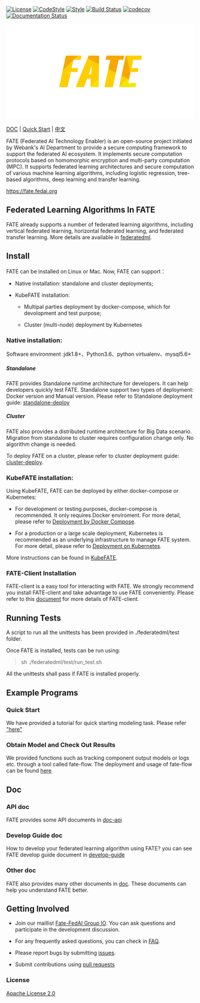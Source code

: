 [![License](https://img.shields.io/badge/License-Apache%202.0-blue.svg)](https://opensource.org/licenses/Apache-2.0) [![CodeStyle](https://img.shields.io/badge/Check%20Style-Google-brightgreen)](https://checkstyle.sourceforge.io/google_style.html) [![Style](https://img.shields.io/badge/Check%20Style-Black-black)](https://checkstyle.sourceforge.io/google_style.html) [![Build Status](https://travis-ci.org/FederatedAI/FATE.svg?branch=develop-1.5-preview)](https://travis-ci.org/FederatedAI/FATE)
[![codecov](https://codecov.io/gh/FederatedAI/FATE/branch/develop-1.5-preview/graph/badge.svg)](https://codecov.io/gh/FederatedAI/FATE)
[![Documentation Status](https://readthedocs.org/projects/fate/badge/?version=latest)](https://fate.readthedocs.io/en/latest/?badge=latest)

<div align="center">
  <img src="./doc/images/FATE_logo.png">
</div>

[DOC](./doc) | [Quick Start](./examples/dsl/v2) | [中文](./README_zh.md)

FATE (Federated AI Technology Enabler) is an open-source project initiated by Webank's AI Department to provide a secure computing framework to support the federated AI ecosystem. It implements secure computation protocols based on homomorphic encryption and multi-party computation (MPC). It supports federated learning architectures and secure computation of various machine learning algorithms, including logistic regression, tree-based algorithms, deep learning and transfer learning.

<https://fate.fedai.org>


## Federated Learning Algorithms In FATE
FATE already supports a number of federated learning algorithms, including vertical federated learning, horizontal federated learning, and federated transfer learning. More details are available in [federatedml](./python/federatedml).


## Install

FATE can be installed on Linux or Mac. Now, FATE can support：

* Native installation: standalone and cluster deployments;

* KubeFATE installation:

	- Multipal parties deployment by docker-compose, which for devolopment and test purpose;

	- Cluster (multi-node) deployment by Kubernetes

### Native installation:
Software environment :jdk1.8+、Python3.6、python virtualenv、mysql5.6+

##### Standalone
FATE provides Standalone runtime architecture for developers. It can help developers quickly test FATE. Standalone support two types of deployment: Docker version and Manual version. Please refer to Standalone deployment guide: [standalone-deploy](./standalone-deploy/)

##### Cluster
FATE also provides a distributed runtime architecture for Big Data scenario. Migration from standalone to cluster requires configuration change only. No algorithm change is needed.

To deploy FATE on a cluster, please refer to cluster deployment guide: [cluster-deploy](./cluster-deploy).

### KubeFATE installation:
Using KubeFATE, FATE can be deployed by either docker-compose or Kubernetes:

* For development or testing purposes, docker-compose is recommended. It only requires Docker enviroment. For more detail, please refer to [Deployment by Docker Compose](https://github.com/FederatedAI/KubeFATE/tree/master/docker-deploy).

* For a production or a large scale deployment, Kubernetes is recommended as an underlying infrastructure to manage FATE system. For more detail, please refer to [Deployment on Kubernetes](https://github.com/FederatedAI/KubeFATE/blob/master/k8s-deploy).

More instructions can be found in [KubeFATE](https://github.com/FederatedAI/KubeFATE).

### FATE-Client Installation
FATE-client is a easy tool for interacting with FATE. We strongly recommend you install FATE-client and take advantage to use FATE conveniently. Please refer to this [document](./python/fate_client/README.rst) for more details of FATE-client.


## Running Tests

A script to run all the unittests has been provided in ./federatedml/test folder.

Once FATE is installed, tests can be run using:

> sh ./federatedml/test/run_test.sh

All the unittests shall pass if FATE is installed properly.

## Example Programs

### Quick Start

We have provided a tutorial for quick starting modeling task. Please refer ["here"](./examples/pipeline/README.rst)

###  Obtain Model and Check Out Results
We provided functions such as tracking component output models or logs etc. through a tool called fate-flow. The deployment and usage of fate-flow can be found [here](./python/fate_flow/README.md)


## Doc
### API doc
FATE provides some API documents in [doc-api](https://fate.readthedocs.io/en/latest/?badge=latest)
### Develop Guide doc
How to develop your federated learning algorithm using FATE? you can see FATE develop guide document in [develop-guide](./doc/develop_guide.rst)
### Other doc
FATE also provides many other documents in [doc](./doc/). These documents can help you understand FATE better.

## Getting Involved

*  Join our maillist [Fate-FedAI Group IO](https://groups.io/g/Fate-FedAI). You can ask questions and participate in the development discussion.

*  For any frequently asked questions, you can check in [FAQ](https://github.com/FederatedAI/FATE/wiki).

*  Please report bugs by submitting [issues](https://github.com/FederatedAI/FATE/issues).

*  Submit contributions using [pull requests](https://github.com/FederatedAI/FATE/pulls)


### License
[Apache License 2.0](LICENSE)

